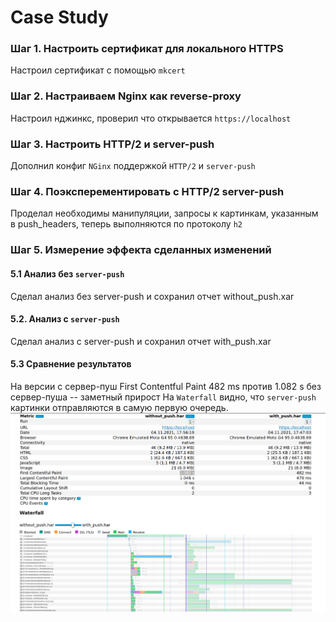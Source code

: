 # Case Study

### Шаг 1. Настроить сертификат для локального HTTPS

Настроил сертификат с помощью `mkcert`

### Шаг 2. Настраиваем Nginx как reverse-proxy

Настроил нджинкс, проверил что открывается `https://localhost`

### Шаг 3. Настроить HTTP/2 и server-push

Дополнил конфиг `NGinx` поддержкой `HTTP/2` и `server-push`

### Шаг 4. Поэксперементировать с HTTP/2 server-push

Проделал необходимы манипуляции, запросы к картинкам, указанным в push_headers, теперь выполняются по протоколу `h2`

### Шаг 5. Измерение эффекта сделанных изменений

#### 5.1 Анализ без `server-push`

Сделал анализ без server-push и сохранил отчет without_push.xar

#### 5.2. Анализ с `server-push`

Сделал анализ с server-push и сохранил отчет with_push.xar

#### 5.3 Сравнение результатов

На версии с сервер-пуш First Contentful Paint 482 ms против 1.082 s без сервер-пуша -- заметный прирост
На `Waterfall` видно, что `server-push` картинки отправляются в самую первую очередь.
![img.png](img.png)

